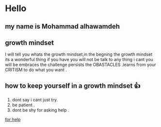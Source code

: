 # Hello 
## my name is Mohammad alhawamdeh
## **growth mindset**
I will tell you whats the growth mindset,in the begning the growth mindset its a wonderful thing if you have you will not be talk to any thing i cant you will be embraces the challenge persists the OBASTACLES .learns from your CRITISM to do what you want .
## how to keep yourself in a growth mindset :+1:
1. dont say i cant just try.
2. be patient .
3. dont be shy for asking help .

[for help](https://www.mindsetworks.com/science//CONTRIBUTING.md)


